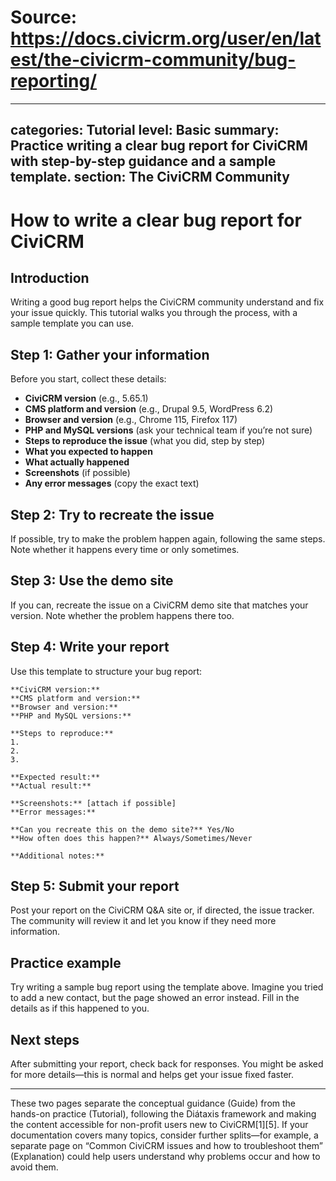 # Source: https://docs.civicrm.org/user/en/latest/the-civicrm-community/bug-reporting/

---
categories: Tutorial
level: Basic
summary: Practice writing a clear bug report for CiviCRM with step-by-step guidance and a sample template.
section: The CiviCRM Community
---

# How to write a clear bug report for CiviCRM

## Introduction

Writing a good bug report helps the CiviCRM community understand and fix your issue quickly. This tutorial walks you through the process, with a sample template you can use.

## Step 1: Gather your information

Before you start, collect these details:

- **CiviCRM version** (e.g., 5.65.1)
- **CMS platform and version** (e.g., Drupal 9.5, WordPress 6.2)
- **Browser and version** (e.g., Chrome 115, Firefox 117)
- **PHP and MySQL versions** (ask your technical team if you’re not sure)
- **Steps to reproduce the issue** (what you did, step by step)
- **What you expected to happen**
- **What actually happened**
- **Screenshots** (if possible)
- **Any error messages** (copy the exact text)

## Step 2: Try to recreate the issue

If possible, try to make the problem happen again, following the same steps. Note whether it happens every time or only sometimes.

## Step 3: Use the demo site

If you can, recreate the issue on a CiviCRM demo site that matches your version. Note whether the problem happens there too.

## Step 4: Write your report

Use this template to structure your bug report:

```
**CiviCRM version:**  
**CMS platform and version:**  
**Browser and version:**  
**PHP and MySQL versions:**  

**Steps to reproduce:**  
1.  
2.  
3.  

**Expected result:**  
**Actual result:**  

**Screenshots:** [attach if possible]  
**Error messages:**  

**Can you recreate this on the demo site?** Yes/No  
**How often does this happen?** Always/Sometimes/Never  

**Additional notes:**  
```

## Step 5: Submit your report

Post your report on the CiviCRM Q&A site or, if directed, the issue tracker. The community will review it and let you know if they need more information.

## Practice example

Try writing a sample bug report using the template above. Imagine you tried to add a new contact, but the page showed an error instead. Fill in the details as if this happened to you.

## Next steps

After submitting your report, check back for responses. You might be asked for more details—this is normal and helps get your issue fixed faster.

---

These two pages separate the conceptual guidance (Guide) from the hands-on practice (Tutorial), following the Diátaxis framework and making the content accessible for non-profit users new to CiviCRM[1][5]. If your documentation covers many topics, consider further splits—for example, a separate page on “Common CiviCRM issues and how to troubleshoot them” (Explanation) could help users understand why problems occur and how to avoid them.